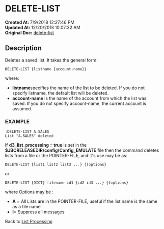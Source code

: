# DELETE-LIST

**Created At:** 7/9/2018 12:27:46 PM  
**Updated At:** 12/20/2018 10:07:32 AM  
**Original Doc:** [delete-list](https://docs.jbase.com/47026-lists/delete-list)  


## Description 

Deletes a saved list. It takes the general form:

```
DELETE-LIST {listname {account-name}}
```

where:

- **listname**specifies the name of the list to be deleted. If you do not specify listname, the default list will be deleted.
- **account-name** is the name of the account from which the list was saved. If you do not specify account-name, the current account is assumed.




### EXAMPLE

```
:DELETE-LIST A.SALES 
List "A.SALES" deleted
```



If **d3\_list\_processing = true** is set in the **$JBCRELEASEDIR/config/Config\_EMULATE** file then the command deletes lists from a file or the POINTER-FILE, and it's use may be as:

```
DELETE-LIST {list1 list2 list3 ...} {(options}
```

or

```
DELETE-LIST {DICT} filename id1 {id2 id3 ...} {(options}
```

where Options may be :

- **A** = All Lists are in the POINTER-FILE, useful if the list name is the same as a file name
- **I**= Suppress all messages




Back to [List Processing](325912-list-processing)
